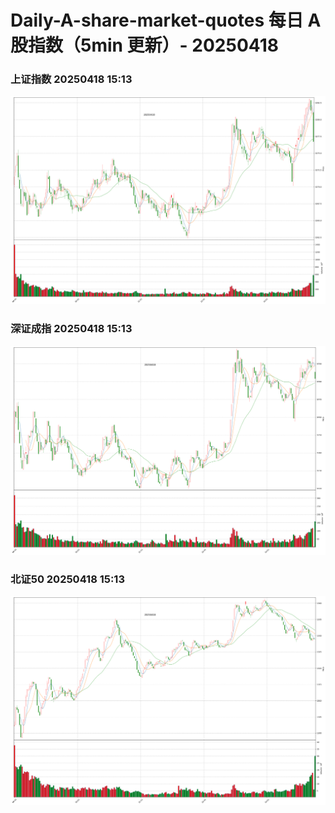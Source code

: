 
# Daily-A-share-market-quotes 每日 A 股指数（5min 更新）- 20250418

### 上证指数 20250418 15:13
![](./fig/2025/4/20250418-sh000001.png)

### 深证成指 20250418 15:13
![](./fig/2025/4/20250418-sz399001.png)

### 北证50 20250418 15:13
![](./fig/2025/4/20250418-bj899050.png)
